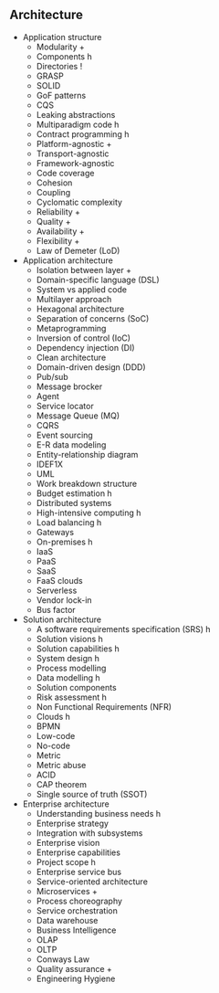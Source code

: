 ## Architecture

- Application structure
  - Modularity +
  - Components h
  - Directories !
  - GRASP
  - SOLID
  - GoF patterns
  - CQS
  - Leaking abstractions
  - Multiparadigm code h
  - Contract programming h
  - Platform-agnostic +
  - Transport-agnostic
  - Framework-agnostic
  - Code coverage
  - Cohesion
  - Coupling
  - Cyclomatic complexity
  - Reliability +
  - Quality +
  - Availability +
  - Flexibility +
  - Law of Demeter (LoD)
- Application architecture
  - Isolation between layer +
  - Domain-specific language (DSL)
  - System vs applied code
  - Multilayer approach
  - Hexagonal architecture
  - Separation of concerns (SoC)
  - Metaprogramming
  - Inversion of control (IoC)
  - Dependency injection (DI)
  - Clean architecture
  - Domain-driven design (DDD)
  - Pub/sub
  - Message brocker
  - Agent
  - Service locator
  - Message Queue (MQ)
  - CQRS
  - Event sourcing
  - E-R data modeling
  - Entity-relationship diagram
  - IDEF1X
  - UML
  - Work breakdown structure
  - Budget estimation h
  - Distributed systems
  - High-intensive computing h
  - Load balancing h
  - Gateways
  - On-premises h
  - IaaS
  - PaaS
  - SaaS
  - FaaS clouds
  - Serverless
  - Vendor lock-in
  - Bus factor
- Solution architecture
  - A software requirements specification (SRS) h
  - Solution visions h
  - Solution capabilities h
  - System design h
  - Process modelling
  - Data modelling h
  - Solution components
  - Risk assessment h
  - Non Functional Requirements (NFR)
  - Clouds h
  - BPMN
  - Low-code
  - No-code
  - Metric
  - Metric abuse
  - ACID
  - CAP theorem
  - Single source of truth (SSOT)
- Enterprise architecture
  - Understanding business needs h
  - Enterprise strategy
  - Integration with subsystems
  - Enterprise vision
  - Enterprise capabilities
  - Project scope h
  - Enterprise service bus
  - Service-oriented architecture
  - Microservices +
  - Process choreography
  - Service orchestration
  - Data warehouse
  - Business Intelligence
  - OLAP
  - OLTP
  - Conways Law
  - Quality assurance +
  - Engineering Hygiene
